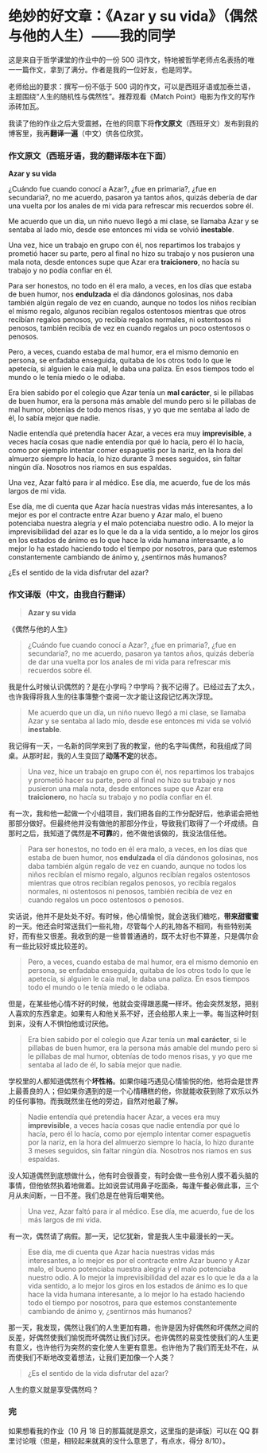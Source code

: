 # 绝妙的好文章：《Azar y su vida》（偶然与他的人生）——我的同学

这是来自于哲学课堂的作业中的一份 500 词作文，特地被哲学老师点名表扬的唯一一篇作文，拿到了满分。作者是我的一位好友，也是同学。

老师给出的要求：撰写一份不低于 500 词的作文，可以是西班牙语或加泰兰语，主题围绕“人生的随机性与偶然性”。推荐观看《Match Point》电影为作文的写作添砖加瓦。

我读了他的作业之后大受震撼，在他的同意下将**作文原文**（西班牙文）发布到我的博客里，我再**翻译一遍**（中文）供各位欣赏。

### 作文原文（西班牙语，我的翻译版本在下面）

**Azar y su vida**

¿Cuándo fue cuando conocí a Azar?, ¿fue en primaria?, ¿fue en secundaria?, no me acuerdo, pasaron ya tantos años, quizás debería de dar una vuelta por los anales de mi vida para refrescar mis recuerdos sobre él.

Me acuerdo que un día, un niño nuevo llegó a mi clase, se llamaba Azar y se sentaba al lado mío, desde ese entonces mi vida se volvió **inestable**.

Una vez, hice un trabajo en grupo con él, nos repartimos los trabajos y prometió hacer su parte, pero al final no hizo su trabajo y nos pusieron una mala nota, desde entonces supe que Azar era **traicionero**, no hacía su trabajo y no podía confiar en él.

Para ser honestos, no todo en él era malo, a veces, en los días que estaba de buen humor, nos **endulzada** el día dándonos golosinas, nos daba también algún regalo de vez en cuando, aunque no todos los niños recibían el mismo regalo, algunos recibían regalos ostentosos mientras que otros recibían regalos penosos, yo recibía regalos normales, ni ostentosos ni penosos, también recibía de vez en cuando regalos un poco ostentosos o penosos.

Pero, a veces, cuando estaba de mal humor, era el mismo demonio en persona, se enfadaba enseguida, quitaba de los otros todo lo que le apetecía, si alguien le caía mal, le daba una paliza. En esos tiempos todo el mundo o le tenía miedo o le odiaba.

Era bien sabido por el colegio que Azar tenía un **mal carácter**, si le pillabas de buen humor, era la persona más amable del mundo pero si le pillabas de mal humor, obtenías de todo menos risas, y yo que me sentaba al lado de él, lo sabía mejor que nadie.

Nadie entendía qué pretendía hacer Azar, a veces era muy **imprevisible**, a veces hacía cosas que nadie entendía por qué lo hacía, pero él lo hacía, como por ejemplo intentar comer espaguetis por la nariz, en la hora del almuerzo siempre lo hacía, lo hizo durante 3 meses seguidos, sin faltar ningún día. Nosotros nos riamos en sus espaldas.

Una vez, Azar faltó para ir al médico. Ese día, me acuerdo, fue de los más largos de mi vida.

Ese día, me di cuenta que Azar hacía nuestras vidas más interesantes, a lo mejor es por el contracte entre Azar bueno y Azar malo, el bueno potenciaba nuestra alegría y el malo potenciaba nuestro odio. A lo mejor la imprevisibilidad del azar es lo que le da a la vida sentido, a lo mejor los giros en los estados de ánimo es lo que hace la vida humana interesante, a lo mejor lo ha estado haciendo todo el tiempo por nosotros, para que estemos constantemente cambiando de ánimo y, ¿sentirnos más humanos?

¿Es el sentido de la vida disfrutar del azar?

### 作文译版（中文，由我自行翻译）

> **Azar y su vida**

《偶然与他的人生》

> ¿Cuándo fue cuando conocí a Azar?, ¿fue en primaria?, ¿fue en secundaria?, no me acuerdo, pasaron ya tantos años, quizás debería de dar una vuelta por los anales de mi vida para refrescar mis recuerdos sobre él.

我是什么时候认识偶然的？是在小学吗？中学吗？我不记得了。已经过去了太久，也许我得将我人生的往事簿整个查阅一次才能让这段记忆再次浮现。

> Me acuerdo que un día, un niño nuevo llegó a mi clase, se llamaba Azar y se sentaba al lado mío, desde ese entonces mi vida se volvió **inestable**.

我记得有一天，一名新的同学来到了我的教室，他的名字叫偶然，和我组成了同桌。从那时起，我的人生变回了**动荡不定**的状态。

> Una vez, hice un trabajo en grupo con él, nos repartimos los trabajos y prometió hacer su parte, pero al final no hizo su trabajo y nos pusieron una mala nota, desde entonces supe que Azar era **traicionero**, no hacía su trabajo y no podía confiar en él.

有一次，我和他一起做一个小组项目，我们把各自的工作分配好后，他承诺会把他那部分做好。但最终他并没有做他的那部分作业，导致我们取得了一个坏成绩。自那时之后，我知道了偶然是**不可靠**的，他不做他该做的，我没法信任他。

> Para ser honestos, no todo en él era malo, a veces, en los días que estaba de buen humor, nos **endulzada** el día dándonos golosinas, nos daba también algún regalo de vez en cuando, aunque no todos los niños recibían el mismo regalo, algunos recibían regalos ostentosos mientras que otros recibían regalos penosos, yo recibía regalos normales, ni ostentosos ni penosos, también recibía de vez en cuando regalos un poco ostentosos o penosos.

实话说，他并不是处处不好。有时候，他心情愉悦，就会送我们糖吃，**带来甜蜜蜜**的一天。他还会时常送我们一些礼物，尽管每个人的礼物各不相同，有些特别美好，而有些又很差。我收到的是一些普普通通的，既不太好也不算差，只是偶尔会有一些比较好或比较差的。

> Pero, a veces, cuando estaba de mal humor, era el mismo demonio en persona, se enfadaba enseguida, quitaba de los otros todo lo que le apetecía, si alguien le caía mal, le daba una paliza. En esos tiempos todo el mundo o le tenía miedo o le odiaba.

但是，在某些他心情不好的时候，他就会变得跟恶魔一样坏。他会突然发怒，把别人喜欢的东西拿走。如果有人和他关系不好，还会给那人来上一拳。每当这种时刻到来，没有人不惧怕他或讨厌他。

> Era bien sabido por el colegio que Azar tenía un **mal carácter**, si le pillabas de buen humor, era la persona más amable del mundo pero si le pillabas de mal humor, obtenías de todo menos risas, y yo que me sentaba al lado de él, lo sabía mejor que nadie.

学校里的人都知道偶然有个**坏性格**。如果你碰巧遇见心情愉悦的他，他将会是世界上最善良的人；但如果你遇到的是一个心情糟糕的他，你就能收获到除了欢乐以外的任何事物。而我既然坐在他的旁边，自然对他最了解。

> Nadie entendía qué pretendía hacer Azar, a veces era muy **imprevisible**, a veces hacía cosas que nadie entendía por qué lo hacía, pero él lo hacía, como por ejemplo intentar comer espaguetis por la nariz, en la hora del almuerzo siempre lo hacía, lo hizo durante 3 meses seguidos, sin faltar ningún día. Nosotros nos riamos en sus espaldas.

没人知道偶然到底想做什么，他有时会很善变，有时会做一些令别人摸不着头脑的事情，但他依然执着地做着。比如说尝试用鼻子吃面条，每逢午餐必做此事，三个月从未间断，一日不差。我们总是在他背后嘲笑他。

> Una vez, Azar faltó para ir al médico. Ese día, me acuerdo, fue de los más largos de mi vida.

有一次，偶然请了病假。那一天，记忆犹新，曾是我人生中最漫长的一天。

> Ese día, me di cuenta que Azar hacía nuestras vidas más interesantes, a lo mejor es por el contracte entre Azar bueno y Azar malo, el bueno potenciaba nuestra alegría y el malo potenciaba nuestro odio. A lo mejor la imprevisibilidad del azar es lo que le da a la vida sentido, a lo mejor los giros en los estados de ánimo es lo que hace la vida humana interesante, a lo mejor lo ha estado haciendo todo el tiempo por nosotros, para que estemos constantemente cambiando de ánimo y, ¿sentirnos más humanos?

那一天，我发现，偶然让我们的人生更加有趣，也许是因为好偶然和坏偶然之间的反差，好偶然使我们愉悦而坏偶然让我们讨厌。也许偶然的易变性使我们的人生更有意义，也许他行为突然的变化使人生更有意思。也许他为了我们而无处不在，从而使我们不断地改变着想法，让我们更加像一个人类？

> ¿Es el sentido de la vida disfrutar del azar?

人生的意义就是享受偶然吗？

### 完

如果想看我的作业（10 月 18 日的那篇就是原文，这里指的是译版）可以在 QQ 群里讨论哦（但是，相较起来就真的没什么意思了，有点水，得分 8/10）。